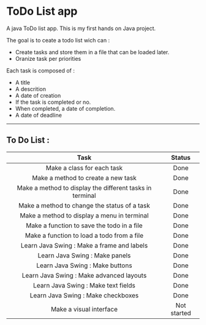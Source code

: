 # ToDo List app
A java ToDo list app.
This is my first hands on Java project. 

The goal is to ceate a todo list wich can :
 - Create tasks and store them in a file that can be loaded later.
 - Oranize task per priorities

Each task is composed of :
 - A title
 - A descrition
 - A date of creation
 - If the task is completed or no.
 - When completed, a date of completion.
 - A date of deadline

 ***

 ## To Do List :
 |                         **Task**                         | **Status**  |
 |:--------------------------------------------------------:|:-----------:|
 |                Make a class for each task                |    Done     |
 |            Make a method to create a new task            |    Done     |
 | Make a method to display the different tasks in terminal |    Done     |
 |       Make a method to change the status of a task       |    Done     |
 |       Make a method to display a menu in terminal        |    Done     |
 |        Make a function to save the todo in a file        |    Done     |
 |        Make a function to load a todo from a file        |    Done     |
 |        Learn Java Swing : Make a frame and labels        |    Done     |
 |              Learn Java Swing : Make panels              |    Done     |
 |             Learn Java Swing : Make buttons              |    Done     |
 |         Learn Java Swing : Make advanced layouts         |    Done     |
 |           Learn Java Swing : Make text fields            |    Done     |
 |            Learn Java Swing : Make checkboxes            |    Done     |
 |                 Make a visual interface                  | Not started |
